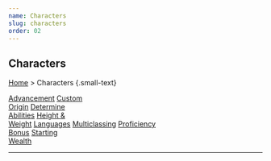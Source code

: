 ```yaml
---
name: Characters
slug: characters
order: 02
---
```

## Characters
[Home](dm-operations-center) > Characters {.small-text}

<div class="menu-container">
    <a href="advancement">Advancement</a>
    <a href="custom-origin">Custom<br/> Origin</a>
    <a href="determine-abilities">Determine<br/> Abilities</a>
    <a href="height-and-weight">Height &<br/> Weight</a>
    <a href="languages">Languages</a>
    <a href="multiclassing">Multiclassing</a>
    <a href="proficiency-bonus">Proficiency<br/> Bonus</a>
    <a href="starting-wealth">Starting<br/> Wealth</a>
</div>
<hr/>